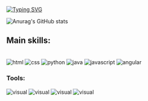 
<a href="https://git.io/typing-svg"><img src="https://readme-typing-svg.demolab.com?font=Fira+Code&pause=1000&color=15F721&width=435&lines=HELLO%2C+MY+NAME+IS+Pablo+Guedes;I'm+18+years+old;I+from+Brasil%2C+SP;Be+Welcome!+%3A)" alt="Typing SVG" /></a>


![Anurag's GitHub stats](https://github-readme-stats.vercel.app/api?username=pabloguedess&show_icons=true&theme=dark)

## Main skills:

<div style="display: inline_block"><br/>
   <img align="center" alt="html" src="https://img.shields.io/badge/HTML-239120?style=for-the-badge&logo=html5&logoColor=white"/>
   <img align="center" alt="css" src="https://img.shields.io/badge/CSS-239120?&style=for-the-badge&logo=css3&logoColor=white"/>
   <img align="center" alt="python" src="https://img.shields.io/badge/Python-14354C?style=for-the-badge&logo=python&logoColor=white"/>
   <img align="center" alt="java" src="https://img.shields.io/badge/Java-ED8B00?style=for-the-badge&logo=openjdk&logoColor=white"/>
   <img align="center" alt="javascript" src="https://img.shields.io/badge/JavaScript-F7DF1E?style=for-the-badge&logo=JavaScript&logoColor=white"/>
   <img align="center" alt="angular" src="https://img.shields.io/badge/Angular-DD0031?style=for-the-badge&logo=angular&logoColor=white"/>
</div>

### Tools:

<div>
<img align="center" alt="visual" src="https://camo.githubusercontent.com/6f670547c334befe4d0acbd55e1e4ec57ff10b0c0f2ac1db30bde64b0811c98f/68747470733a2f2f696d672e736869656c64732e696f2f62616467652f2d56697375616c25323053747564696f253230436f64652d3044313131373f7374796c653d666f722d7468652d6261646765266c6f676f3d56697375616c2d53747564696f2d436f6465266c6162656c436f6c6f723d304431313137"/>
<img align="center" alt="visual" src="https://camo.githubusercontent.com/a56a3be3a3edd58a81a6981fb5dbb49612f3921d5fb6a0fd3c80edd59f958db6/68747470733a2f2f696d672e736869656c64732e696f2f62616467652f2d4769744875622d3044313131373f7374796c653d666f722d7468652d6261646765266c6f676f3d476974487562266c6162656c436f6c6f723d304431313137"/>
<img align="center" alt="visual" src="https://camo.githubusercontent.com/e66a88fe7ad92ec6999016d55691ff6bfa19b1c9537e159e5f5435c7212bd085/68747470733a2f2f696d672e736869656c64732e696f2f62616467652f2d57696e646f77732d3044313131373f7374796c653d666f722d7468652d6261646765266c6f676f3d57696e646f7773266c6162656c436f6c6f723d304431313137"/>
<img align="center" alt="visual" src="https://camo.githubusercontent.com/dff7648b5aa2cc044e51771985fb1f757b66822ed0bf396d7d81fc7bf0021454/68747470733a2f2f696d672e736869656c64732e696f2f62616467652f2d4d6963726f736f66745f4f66666963652d3044313131373f7374796c653d666f722d7468652d6261646765266c6f676f3d4d6963726f736f66742d4f6666696365266c6162656c436f6c6f723d304431313137"/>
</div>
